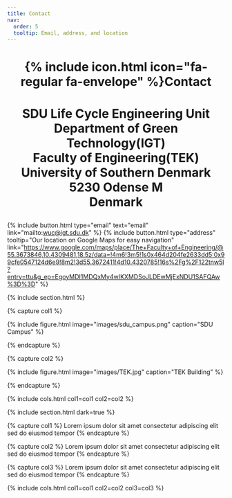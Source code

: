 ```yaml
---
title: Contact
nav:
  order: 5
  tooltip: Email, address, and location
---
```


<div style="text-align: center;">
<h1> {% include icon.html icon="fa-regular fa-envelope" %}Contact <h1>

SDU Life Cycle Engineering Unit<br>
Department of Green Technology(IGT)<br>
Faculty of Engineering(TEK)<br>
University of Southern Denmark<br>
5230 Odense M<br>
Denmark
</div>

{%
  include button.html
  type="email"
  text="email"
  link="mailto:wuc@igt.sdu.dk"
%}
{%
  include button.html
  type="address"
  tooltip="Our location on Google Maps for easy navigation"
  link="https://www.google.com/maps/place/The+Faculty+of+Engineering/@55.3673846,10.4309481,18.5z/data=!4m6!3m5!1s0x464d204fe2633dd5:0x99cfe0547124d6e9!8m2!3d55.3672411!4d10.4320785!16s%2Fg%2F122tnw5l?entry=ttu&g_ep=EgoyMDI1MDQxMy4wIKXMDSoJLDEwMjExNDU1SAFQAw%3D%3D"
%}

{% include section.html %}

{% capture col1 %}

{%
  include figure.html
  image="images/sdu_campus.png"
  caption="SDU Campus"
%}

{% endcapture %}

{% capture col2 %}

{%
  include figure.html
  image="images/TEK.jpg"
  caption="TEK Building"
%}

{% endcapture %}

{% include cols.html col1=col1 col2=col2 %}

{% include section.html dark=true %}

{% capture col1 %} Lorem ipsum dolor sit amet
consectetur adipiscing elit
sed do eiusmod tempor {% endcapture %}

{% capture col2 %} Lorem ipsum dolor sit amet
consectetur adipiscing elit
sed do eiusmod tempor {% endcapture %}

{% capture col3 %} Lorem ipsum dolor sit amet
consectetur adipiscing elit
sed do eiusmod tempor {% endcapture %}

{% include cols.html col1=col1 col2=col2 col3=col3 %}
